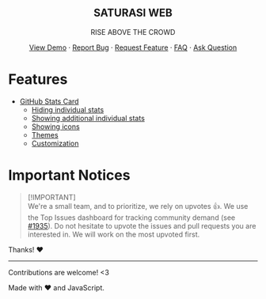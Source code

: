 <p align="center">
 <h2 align="center">SATURASI WEB</h2>
 <p align="center">RISE ABOVE THE CROWD</p>
</p>
  <p align="center">
    <a href="www.saturasi.000webhost.app">View Demo</a>
    ·
    <a href="https://github.com/eidolon1302/saturasi-web/issues/new?assignees=&labels=bug&projects=&template=bug_report.yml">Report Bug</a>
    ·
    <a href="https://github.com/eidolon1302/saturasi-web/issues/new?assignees=&labels=enhancement&projects=&template=feature_request.yml">Request Feature</a>
    ·
    <a href="https://github.com/eidolon1302/saturasi-web/discussions/1770">FAQ</a>
    ·
    <a href="https://github.com/eidolon1302/saturasi-web/discussions/new?category=q-a">Ask Question</a>
  </p>
  
</p>

# Features <!-- omit in toc -->

- [GitHub Stats Card](#github-stats-card)
    - [Hiding individual stats](#hiding-individual-stats)
    - [Showing additional individual stats](#showing-additional-individual-stats)
    - [Showing icons](#showing-icons)
    - [Themes](#themes)
    - [Customization](#customization)

# Important Notices <!-- omit in toc -->

> [!IMPORTANT]\
> We're a small team, and to prioritize, we rely on upvotes :+1:. We use the Top Issues dashboard for tracking community demand (see [#1935](https://github.com/anuraghazra/github-readme-stats/issues/1935)). Do not hesitate to upvote the issues and pull requests you are interested in. We will work on the most upvoted first.

Thanks! :heart:

***

Contributions are welcome! <3

Made with :heart: and JavaScript.
